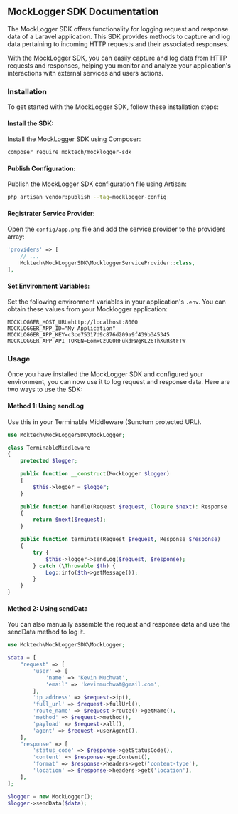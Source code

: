 ## MockLogger SDK Documentation
The MockLogger SDK offers functionality for logging request and response data of a Laravel application. This SDK provides methods to capture and log data pertaining to incoming HTTP requests and their associated responses.

With the MockLogger SDK, you can easily capture and log data from HTTP requests and responses, helping you monitor and analyze your application's interactions with external services and users actions.

### Installation
To get started with the MockLogger SDK, follow these installation steps:

#### Install the SDK:
Install the MockLogger SDK using Composer:

```bash
composer require moktech/mocklogger-sdk
```

#### Publish Configuration:
Publish the MockLogger SDK configuration file using Artisan:

```bash
php artisan vendor:publish --tag=mocklogger-config
```

#### Registrater Service Provider:
Open the `config/app.php` file and add the service provider to the providers array:

```php
'providers' => [
    // ...
    Moktech\MockLoggerSDK\MockloggerServiceProvider::class,
],
```

#### Set Environment Variables:
Set the following environment variables in your application's `.env`. You can obtain these values from your Mocklogger application:

```dotenv
MOCKLOGGER_HOST_URL=http://localhost:8000
MOCKLOGGER_APP_ID="My Application"
MOCKLOGGER_APP_KEY=c3ce75317d9c876d209a9f439b345345
MOCKLOGGER_APP_API_TOKEN=EomxCzUG0HFukdRWgKL26ThXuRstFTW
```

### Usage
Once you have installed the MockLogger SDK and configured your environment, you can now use it to log request and response data. Here are two ways to use the SDK:

#### Method 1: Using sendLog
Use this in your Terminable Middleware (Sunctum protected URL).

```php
use Moktech\MockLoggerSDK\MockLogger;

class TerminableMiddleware
{
    protected $logger;

    public function __construct(MockLogger $logger)
    {
        $this->logger = $logger;
    }

    public function handle(Request $request, Closure $next): Response
    {
        return $next($request);
    }

    public function terminate(Request $request, Response $response)
    {  
        try {
            $this->logger->sendLog($request, $response);
        } catch (\Throwable $th) {
            Log::info($th->getMessage());
        }
    }
}
```

#### Method 2: Using sendData
You can also manually assemble the request and response data and use the sendData method to log it.

```php
use Moktech\MockLoggerSDK\MockLogger;

$data = [
    "request" => [
        'user' => [
            'name' => 'Kevin Muchwat',
            'email' => 'kevinmuchwat@gmail.com',
        ],
        'ip_address' => $request->ip(),
        'full_url' => $request->fullUrl(),
        'route_name' => $request->route()->getName(),
        'method' => $request->method(),
        'payload' => $request->all(),
        'agent' => $request->userAgent(),
    ],
    "response" => [
        'status_code' => $response->getStatusCode(),
        'content' => $response->getContent(),
        'format' => $response->headers->get('content-type'),
        'location' => $response->headers->get('location'),
    ],
];

$logger = new MockLogger();
$logger->sendData($data);
```